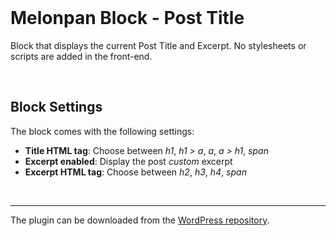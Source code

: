 <br />

# Melonpan Block - Post Title

Block that displays the current Post Title and Excerpt. No stylesheets or scripts are added in the front-end.

<br />

## Block Settings

The block comes with the following settings:

- **Title HTML tag**: Choose between _h1_, _h1 > a_, _a_, _a > h1_, _span_
- **Excerpt enabled**: Display the post _custom_ excerpt
- **Excerpt HTML tag**: Choose between _h2_, _h3_, _h4_, _span_

<br />

---

The plugin can be downloaded from the [WordPress repository](https://wordpress.org/plugins/melonpan-block-post-title/).
